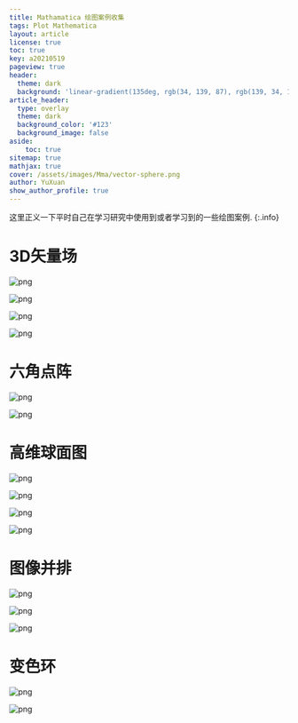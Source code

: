 ```yaml
---
title: Mathamatica 绘图案例收集
tags: Plot Mathematica
layout: article
license: true
toc: true
key: a20210519
pageview: true
header:
  theme: dark
  background: 'linear-gradient(135deg, rgb(34, 139, 87), rgb(139, 34, 139))'
article_header:
  type: overlay
  theme: dark
  background_color: '#123'
  background_image: false
aside:
    toc: true
sitemap: true
mathjax: true
cover: /assets/images/Mma/vector-sphere.png
author: YuXuan
show_author_profile: true
---
```

这里正义一下平时自己在学习研究中使用到或者学习到的一些绘图案例.
{:.info}
<!--more-->
# 3D矢量场
![png](/assets/images/Mma/vector-sphere-code.png)

![png](/assets/images/Mma/vector-sphere.png)

![png](/assets/images/Mma/vector-sphere-code2.png)

![png](/assets/images/Mma/vector-sphere2.png)

# 六角点阵
![png](/assets/images/Mma/honeycomb1.png)

![png](/assets/images/Mma/honeycomb2.png)

# 高维球面图
![png](/assets/images/Mma/hd-sphere-code1.png)

![png](/assets/images/Mma/hd-sphere1.png)

![png](/assets/images/Mma/hd-sphere-code2.png)

![png](/assets/images/Mma/hd-sphere2.png)

# 图像并排
![png](/assets/images/Mma/multi-pic1.png)

![png](/assets/images/Mma/multi-pic-code2.png)

![png](/assets/images/Mma/multi-pic2.png)

# 变色环

![png](/assets/images/Mma/ring-color.png)

![png](/assets/images/Mma/ring-2.png)




